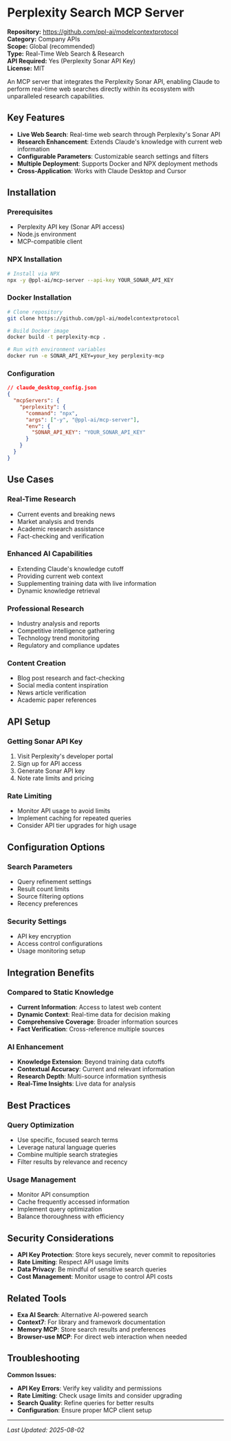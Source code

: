 # Perplexity Search MCP Server

**Repository:** https://github.com/ppl-ai/modelcontextprotocol  
**Category:** Company APIs  
**Scope:** Global (recommended)  
**Type:** Real-Time Web Search & Research  
**API Required:** Yes (Perplexity Sonar API Key)  
**License:** MIT

An MCP server that integrates the Perplexity Sonar API, enabling Claude to perform real-time web searches directly within its ecosystem with unparalleled research capabilities.

## Key Features

- **Live Web Search**: Real-time web search through Perplexity's Sonar API
- **Research Enhancement**: Extends Claude's knowledge with current web information
- **Configurable Parameters**: Customizable search settings and filters
- **Multiple Deployment**: Supports Docker and NPX deployment methods
- **Cross-Application**: Works with Claude Desktop and Cursor

## Installation

### Prerequisites
- Perplexity API key (Sonar API access)
- Node.js environment
- MCP-compatible client

### NPX Installation
```bash
# Install via NPX
npx -y @ppl-ai/mcp-server --api-key YOUR_SONAR_API_KEY
```

### Docker Installation
```bash
# Clone repository
git clone https://github.com/ppl-ai/modelcontextprotocol

# Build Docker image
docker build -t perplexity-mcp .

# Run with environment variables
docker run -e SONAR_API_KEY=your_key perplexity-mcp
```

### Configuration
```json
// claude_desktop_config.json
{
  "mcpServers": {
    "perplexity": {
      "command": "npx",
      "args": ["-y", "@ppl-ai/mcp-server"],
      "env": {
        "SONAR_API_KEY": "YOUR_SONAR_API_KEY"
      }
    }
  }
}
```

## Use Cases

### Real-Time Research
- Current events and breaking news
- Market analysis and trends
- Academic research assistance
- Fact-checking and verification

### Enhanced AI Capabilities
- Extending Claude's knowledge cutoff
- Providing current web context
- Supplementing training data with live information
- Dynamic knowledge retrieval

### Professional Research
- Industry analysis and reports
- Competitive intelligence gathering
- Technology trend monitoring
- Regulatory and compliance updates

### Content Creation
- Blog post research and fact-checking
- Social media content inspiration
- News article verification
- Academic paper references

## API Setup

### Getting Sonar API Key
1. Visit Perplexity's developer portal
2. Sign up for API access
3. Generate Sonar API key
4. Note rate limits and pricing

### Rate Limiting
- Monitor API usage to avoid limits
- Implement caching for repeated queries
- Consider API tier upgrades for high usage

## Configuration Options

### Search Parameters
- Query refinement settings
- Result count limits
- Source filtering options
- Recency preferences

### Security Settings
- API key encryption
- Access control configurations
- Usage monitoring setup

## Integration Benefits

### Compared to Static Knowledge
- **Current Information**: Access to latest web content
- **Dynamic Context**: Real-time data for decision making
- **Comprehensive Coverage**: Broader information sources
- **Fact Verification**: Cross-reference multiple sources

### AI Enhancement
- **Knowledge Extension**: Beyond training data cutoffs
- **Contextual Accuracy**: Current and relevant information
- **Research Depth**: Multi-source information synthesis
- **Real-Time Insights**: Live data for analysis

## Best Practices

### Query Optimization
- Use specific, focused search terms
- Leverage natural language queries
- Combine multiple search strategies
- Filter results by relevance and recency

### Usage Management
- Monitor API consumption
- Cache frequently accessed information
- Implement query optimization
- Balance thoroughness with efficiency

## Security Considerations

- **API Key Protection**: Store keys securely, never commit to repositories
- **Rate Limiting**: Respect API usage limits
- **Data Privacy**: Be mindful of sensitive search queries
- **Cost Management**: Monitor usage to control API costs

## Related Tools

- **Exa AI Search**: Alternative AI-powered search
- **Context7**: For library and framework documentation
- **Memory MCP**: Store search results and preferences
- **Browser-use MCP**: For direct web interaction when needed

## Troubleshooting

**Common Issues:**
- **API Key Errors**: Verify key validity and permissions
- **Rate Limiting**: Check usage limits and consider upgrading
- **Search Quality**: Refine queries for better results
- **Configuration**: Ensure proper MCP client setup

---

*Last Updated: 2025-08-02*